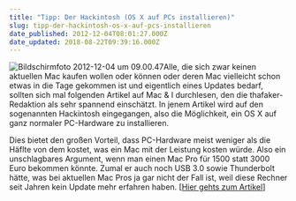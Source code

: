 ```yaml
---
title: "Tipp: Der Hackintosh (OS X auf PCs installieren)"
slug: tipp-der-hackintosh-os-x-auf-pcs-installieren
date_published: 2012-12-04T08:01:27.000Z
date_updated: 2018-08-22T09:39:16.000Z
---
```


![Bildschirmfoto 2012-12-04 um 09.00.47](//picdump.thafaker.de/2012/12/Bildschirmfoto-2012-12-04-um-09.00.47-100x100.png)Alle, die sich zwar keinen aktuellen Mac kaufen wollen oder können oder deren Mac vielleicht schon etwas in die Tage gekommen ist und eigentlich eines Updates bedarf, sollten sich mal folgenden Artikel auf Mac & I durchlesen, den die thafaker-Redaktion als sehr spannend einschätzt. In jenem Artikel wird auf den sogenannten Hackintosh eingegangen, also die Möglichkeit, ein OS X auf ganz normaler PC-Hardware zu installieren. 

Dies bietet den großen Vorteil, dass PC-Hardware meist weniger als die Häflte von dem kostet, was ein Mac mit der Leistung kosten würde. Also ein unschlagbares Argument, wenn man einen Mac Pro für 1500 statt 3000 Euro bekommen könnte. Zumal er auch noch USB 3.0 sowie Thunderbolt hätte, was bei aktuellen Mac Pros ja gar nicht der Fall ist, weil diese Rechner seit Jahren kein Update mehr erfahren haben. [[Hier gehts zum Artikel](http://www.heise.de/mac-and-i/artikel/Der-Hackintosh-1754136.html)]
